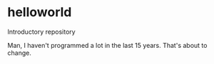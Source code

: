 # helloworld
Introductory repository


Man, I haven't programmed a lot in the last 15 years. That's about to change.
